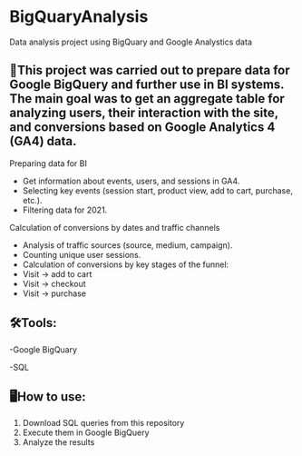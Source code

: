 # BigQuaryAnalysis
Data analysis project using BigQuary and Google Analystics data

## 📌This project was carried out to prepare data for Google BigQuery and further use in BI systems. The main goal was to get an aggregate table for analyzing users, their interaction with the site, and conversions based on Google Analytics 4 (GA4) data.
Preparing data for BI 
- Get information about events, users, and sessions in GA4. 
- Selecting key events (session start, product view, add to cart, purchase, etc.). 
- Filtering data for 2021.

Calculation of conversions by dates and traffic channels 
- Analysis of traffic sources (source, medium, campaign). 
- Counting unique user sessions. 
- Calculation of conversions by key stages of the funnel: 
 - Visit → add to cart 
 - Visit → checkout 
 - Visit → purchase
   
## 🛠️Tools:
-Google BigQuary

-SQL

## 🖥️How to use:
1. Download SQL queries from this repository  
2. Execute them in Google BigQuery  
3. Analyze the results

